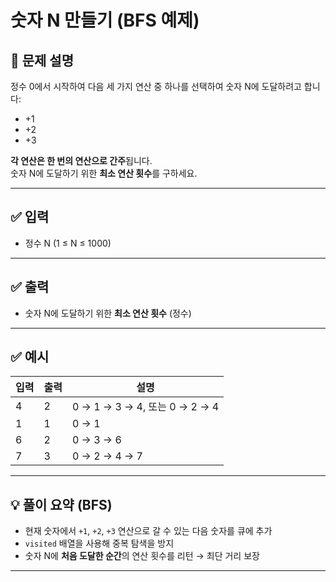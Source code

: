 # 숫자 N 만들기 (BFS 예제)

## 🧩 문제 설명

정수 0에서 시작하여 다음 세 가지 연산 중 하나를 선택하여 숫자 N에 도달하려고 합니다:

- +1
- +2
- +3

**각 연산은 한 번의 연산으로 간주**됩니다.  
숫자 N에 도달하기 위한 **최소 연산 횟수**를 구하세요.

---

## ✅ 입력

- 정수 N (1 ≤ N ≤ 1000)

---

## ✅ 출력

- 숫자 N에 도달하기 위한 **최소 연산 횟수** (정수)

---

## ✅ 예시

| 입력 | 출력 | 설명 |
|------|------|------|
| 4    | 2    | 0 → 1 → 3 → 4, 또는 0 → 2 → 4 |
| 1    | 1    | 0 → 1 |
| 6    | 2    | 0 → 3 → 6 |
| 7    | 3    | 0 → 2 → 4 → 7 |

---

## 💡 풀이 요약 (BFS)

- 현재 숫자에서 `+1`, `+2`, `+3` 연산으로 갈 수 있는 다음 숫자를 큐에 추가
- `visited` 배열을 사용해 중복 탐색을 방지
- 숫자 N에 **처음 도달한 순간**의 연산 횟수를 리턴 → 최단 거리 보장

---